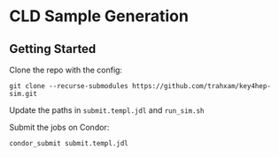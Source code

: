 # CLD Sample Generation

## Getting Started

Clone the repo with the config:

```git clone --recurse-submodules https://github.com/trahxam/key4hep-sim.git```

Update the paths in `submit.templ.jdl` and `run_sim.sh`

Submit the jobs on Condor:

```condor_submit submit.templ.jdl```


